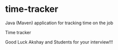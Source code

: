 # time-tracker
Java (Maven) application for tracking time on the job

Time tracker

Good Luck Akshay and Students for your interview!!!
